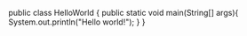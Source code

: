 public class HelloWorld {
public static void main(String[] args){
System.out.println("Hello world!");
}
}